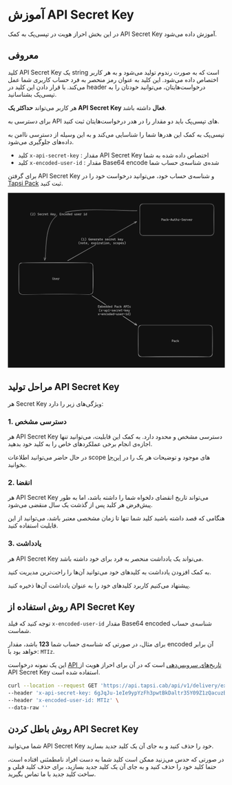 # آموزش API Secret Key

در این بخش احراز هویت در تپسی‌پک به کمک API Secret Key آموزش داده می‌شود.

## معروفی


کلید API Secret Key یک string است که به صورت رندوم تولید می‌شود و به هر کاربر اختصاص داده می‌شود.
این کلید به عنوان رمز منحصر به فرد حساب کاربری شما عمل می‌کند. با قرار دادن این کلید در 
header
درخواست‌هایتان، می‌توانید خودتان را به تپسی‌پک بشناسانید.


هر کاربر می‌تواند
**حداکثر یک API Secret Key فعال**
داشته باشد.

برای دسترسی به
API های تپسی‌پک
باید دو مقدار را در هدر درخواست‌هایتان ثبت کنید.

تپسی‌پک به کمک این هدرها شما را شناسایی می‌کند و به این وسیله از دسترسی ناامن به داده‌های جلوگیری می‌شود.

- کلید `x-api-secret-key` : مقدار API Secret Key اختصاص داده شده به شما
- کلید `x-encoded-user-id` : مقدار Base64 encode شده‌ی شناسه‌ی حساب شما

برای گرفتن API Secret Key
و شناسه‌ی حساب خود،
می‌توانید درخواست خود را در
[Tapsi Pack](https://pack.tapsi.ir/landing)
ثبت کنید.

![Authorization flow](../../images/pack-api-secret-key-flow.png)

## مراحل تولید API Secret Key

هر
Secret Key
ویژگی‌های زیر را دارد:


### 1. دسترسی مشخص

هر
API Secret Key
دسترسی مشخص و محدود دارد.
به کمک این قابلیت، می‌توانید تنها اجازه‌ی انجام برخی عملکردهای خاص را به کلید خود بدهید.

در حال حاضر می‌توانید اطلاعات
scope 
های موجود و توضیحات هر یک را در
[این‌جا](/apis/README_fa.md#overview)
بخوانید.


### 2. انقضا

هر 
API Secret Key
می‌تواند تاریخ انقضای دلخواه شما را داشته باشد، اما به طور پیش‌فرض هر کلید پس از گذشت یک سال منقضی می‌شود.

هنگامی که قصد داشته باشید کلید شما تنها تا زمان مشخصی معتبر باشد، می‌توانید از این قابلیت استفاده کنید.


### 3. یادداشت

هر 
API Secret Key
می‌تواند یک یادداشت منحصر به فرد برای خود داشته باشد.

به کمک افزودن یادداشت به کلیدهای خود می‌توانید آن‌ها را راحت‌ترین مدیریت کنید.

پیشنهاد می‌کنیم کاربرد کلیدهای خود را به عنوان یادداشت آن‌ها ذخیره کنید.

## روش استفاده از API Secret Key

توجه کنید که فیلد `x-encoded-user-id` مقدار 
Base64 encoded
شناسه‌ی حساب شماست.

برای مثال، در صورتی که شناسه‌ی حساب شما
**123**
باشد،
مقدار
encoded
آن برابر خواهد بود با:
`MTIz`.

این یک نمونه درخواست 
[API تاریخ‌های سرویس‌دهی](/apis/time/README.md)
است که در آن برای احراز هویت از
API Secret Key
استفاده شده است.


```bash
curl --location --request GET 'https://api.tapsi.cab/api/v1/delivery/external/embedded/available-dates' \
--header 'x-api-secret-key: 6gJqJu-1eIe9ypYzFh3pwtBkDaltr35Y09Z1zQacuzBcWfMAFFZqQgNdb2q_jWc-CU8wQXaUkEvFBpMIJ7_u24xuWoPABRY-_nyEHXreAATlAxrdTh5-64craO8zm8r2' \
--header 'x-encoded-user-id: MTIz' \
--data-raw ''
```

## روش باطل کردن API Secret Key

شما می‌توانید 
API Secret Key
خود را حذف کنید و به جای آن یک کلید جدید بسازید.

در صورتی که حدس می‌زنید ممکن است کلید شما به دست افراد نامطمئنی افتاده است، حتما کلید خود را حذف کنید و به جای آن یک کلید جدید بسازید، برای حذف کلید قبلی و ساخت کلید جدید با ما تماس بگیرید.